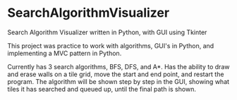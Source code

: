 # SearchAlgorithmVisualizer
Search Algorithm Visualizer written in Python, with GUI using Tkinter


This project was practice to work with algorithms, GUI's in Python, and implementing a MVC pattern in Python. 

Currently has 3 search algorithms, BFS, DFS, and A*. Has the ability to draw and erase walls on a tile grid, move the start and end point, and restart the program. The algorithm will be shown step by step in the GUI, showing what tiles it has searched and queued up, until the final path is shown.
